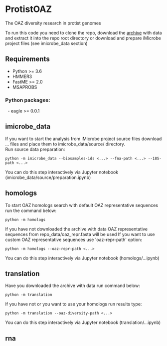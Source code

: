# ProtistOAZ
The OAZ diversity research in protist genomes

To run this code you need to clone the repo, download the [archive](link) with data and extract it into the repo root directory or download and prepare iMicrobe project files (see imicrobe_data section)

## Requirements
- Python >= 3.6  
- HMMER3  
- FastME >= 2.0  
- MSAPROBS  
### Python packages:
&nbsp; - eagle >= 0.0.1

## imicrobe_data
If you want to start the analysis from iMicrobe project source files download ... files and place them to imicrobe_data/source/ directory.  
Run source data preparation:
```
python -m imicrobe_data --biosamples-ids <...> --fna-path <...> --18S-path <...>
```
You can do this step interactively via Jupyter notebook (imicrobe_data/source/preparation.ipynb)  

## homologs
To start OAZ homologs search with default OAZ representative sequences run the command below:
```
python -m homologs
```
If you have not downloaded the archive with data OAZ representative sequences from repo_data/oaz_repr.fasta will be used
If you want to use custom OAZ representative sequences use 'oaz-repr-path' option:
```
python -m homologs --oaz-repr-path <...>
```
You can do this step interactively via Jupyter notebook (homologs/...ipynb)  

## translation
Have you downloaded the archive with data run command below:
```
python -m translation
```
If you have not or you want to use your homologs run results type:
```
python -m translation --oaz-diversity-path <...>
```
You can do this step interactively via Jupyter notebook (translation/...ipynb)  

## rna

